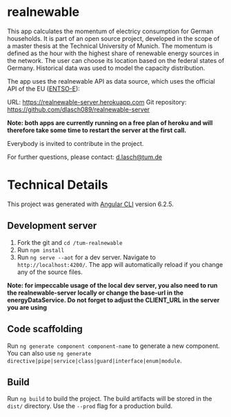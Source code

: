 # realnewable
This app calculates the momentum of electricy consumption for German households. It is part of an open source project, developed in the scope of a master thesis at the Technical University of Munich. The momentum is defined as the hour with the highest share of renewable energy sources in the network. The user can choose its location based on the federal states of Germany. Historical data was used to model the capacity distribution. 

The app uses the realnewable API as data source, which uses the official API of the EU ([ENTSO-E](https://www.entsoe.eu/data/)): 

URL: https://realnewable-server.herokuapp.com
Git repository: https://github.com/dlasch089/realnewable-server

**Note: both apps are currently running on a free plan of heroku and will therefore take some time to restart the server at the first call.**

Everybody is invited to contribute in the project.

For further questions, please contact: d.lasch@tum.de

# Technical Details

This project was generated with [Angular CLI](https://github.com/angular/angular-cli) version 6.2.5.

## Development server

1. Fork the git and `cd /tum-realnewable`
2. Run `npm install`
3. Run `ng serve --aot` for a dev server. Navigate to `http://localhost:4200/`. The app will automatically reload if you change any of the source files.

**Note: for impeccable usage of the local dev server, you also need to run the realnewable-server locally or change the base-url in the energyDataService. Do not forget to adjust the CLIENT_URL in the server you are using**

## Code scaffolding

Run `ng generate component component-name` to generate a new component. You can also use `ng generate directive|pipe|service|class|guard|interface|enum|module`.

## Build

Run `ng build` to build the project. The build artifacts will be stored in the `dist/` directory. Use the `--prod` flag for a production build.

